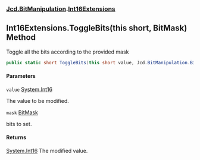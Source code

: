 ### [Jcd.BitManipulation](Jcd.BitManipulation.md 'Jcd.BitManipulation').[Int16Extensions](Jcd.BitManipulation.Int16Extensions.md 'Jcd.BitManipulation.Int16Extensions')

## Int16Extensions.ToggleBits(this short, BitMask) Method

Toggle all the bits according to the provided mask

```csharp
public static short ToggleBits(this short value, Jcd.BitManipulation.BitMask mask);
```
#### Parameters

<a name='Jcd.BitManipulation.Int16Extensions.ToggleBits(thisshort,Jcd.BitManipulation.BitMask).value'></a>

`value` [System.Int16](https://docs.microsoft.com/en-us/dotnet/api/System.Int16 'System.Int16')

The value to be modified.

<a name='Jcd.BitManipulation.Int16Extensions.ToggleBits(thisshort,Jcd.BitManipulation.BitMask).mask'></a>

`mask` [BitMask](Jcd.BitManipulation.BitMask.md 'Jcd.BitManipulation.BitMask')

bits to set.

#### Returns

[System.Int16](https://docs.microsoft.com/en-us/dotnet/api/System.Int16 'System.Int16')
The modified value.